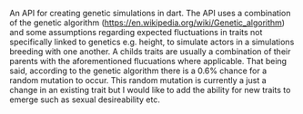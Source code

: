 An API for creating genetic simulations in dart.
The API uses a combination of the genetic algorithm (https://en.wikipedia.org/wiki/Genetic_algorithm) and some assumptions regarding expected fluctuations in traits not specifically linked to genetics e.g. height, to simulate actors in a simulations breeding with one another. A childs traits are usually a combination of their parents with the aforementioned flucuations where applicable. That being said, according to the genetic algorithm there is a 0.6% chance for a random mutation to occur. This random mutation is currently a just a change in an existing trait but I would like to add the ability for new traits to emerge such as sexual desireability etc.
